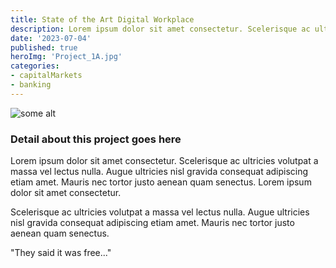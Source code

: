 ```yaml
---
title: State of the Art Digital Workplace
description: Lorem ipsum dolor sit amet consectetur. Scelerisque ac ultricies volutpat a massa vel lectus nulla. Augue ultricies nisl gravida consequat adipiscing etiam amet. Mauris nec tortor justo aenean quam senectus.
date: '2023-07-04'
published: true
heroImg: 'Project_1A.jpg'
categories:
- capitalMarkets
- banking
---
```


<script>
    import { base } from "$app/paths";
    import ComboLeft from "../componets/templates/ComboLeft.svelte";
</script>

<ComboLeft>
<img src="{base}/images/Project_1A-long.jpg" alt="some alt"/>
<div>
    <h3>Detail about this project goes here</h3>
    <p>Lorem ipsum dolor sit amet consectetur. Scelerisque ac ultricies volutpat a massa vel lectus nulla. Augue ultricies nisl gravida consequat adipiscing etiam amet. Mauris nec tortor justo aenean quam senectus.  Lorem ipsum dolor sit amet consectetur.</p>
    <p>Scelerisque ac ultricies volutpat a massa vel lectus nulla. Augue ultricies nisl gravida consequat adipiscing etiam amet. Mauris nec tortor justo aenean quam senectus.</p>
</div>
</ComboLeft>


"They said it was free..."

